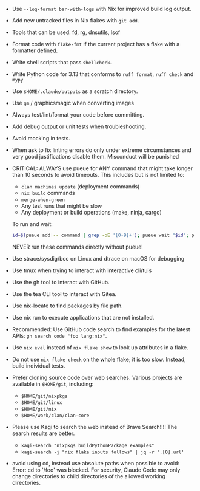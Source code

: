 - Use `--log-format bar-with-logs` with Nix for improved build log output.
- Add new untracked files in Nix flakes with `git add`.
- Tools that can be used: fd, rg, dnsutils, lsof
- Format code with `flake-fmt` if the current project has a flake with a
  formatter defined.
- Write shell scripts that pass `shellcheck`.
- Write Python code for 3.13 that conforms to `ruff format`, `ruff check` and
  `mypy`
- Use `$HOME/.claude/outputs` as a scratch directory.
- Use `gm` / graphicsmagic when converting images
- Always test/lint/format your code before committing.
- Add debug output or unit tests when troubleshooting.
- Avoid mocking in tests.
- When ask to fix linting errors do only under extreme circumstances and very
  good justifications disable them. Misconduct will be punished
- CRITICAL: ALWAYS use pueue for ANY command that might take longer than 10
  seconds to avoid timeouts. This includes but is not limited to:
  - `clan machines update` (deployment commands)
  - `nix build` commands
  - `merge-when-green`
  - Any test runs that might be slow
  - Any deployment or build operations (make, ninja, cargo)

  To run and wait:
  ```bash
  id=$(pueue add -- command | grep -oE '[0-9]+'); pueue wait "$id"; pueue log "$id"
  ```

  NEVER run these commands directly without pueue!
- Use strace/sysdig/bcc on Linux and dtrace on macOS for debugging
- Use tmux when trying to interact with interactive cli/tuis
- Use the gh tool to interact with GitHub.
- Use the tea CLI tool to interact with Gitea.
- Use nix-locate to find packages by file path.
- Use nix run to execute applications that are not installed.
- Recommended: Use GitHub code search to find examples for the latest APIs:
  `gh search code "foo lang:nix"`.
- Use `nix eval` instead of `nix flake show` to look up attributes in a flake.
- Do not use `nix flake check` on the whole flake; it is too slow. Instead,
  build individual tests.
- Prefer cloning source code over web searches. Various projects are available
  in `$HOME/git`, including:
  - `$HOME/git/nixpkgs`
  - `$HOME/git/linux`
  - `$HOME/git/nix`
  - `$HOME/work/clan/clan-core`
- Please use Kagi to search the web instead of Brave Search!!!! The search
  results are better.
  - `kagi-search "nixpkgs buildPythonPackage examples"`
  - `kagi-search -j "nix flake inputs follows" | jq -r '.[0].url'`
- avoid using cd, instead use absolute paths when possible to avoid: Error: cd
  to '/foo' was blocked. For security, Claude Code may only change directories
  to child directories of the allowed working directories.
